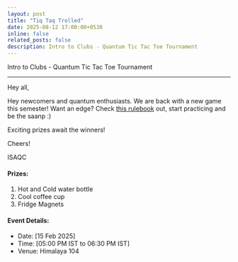 ```yaml
---
layout: post
title: "Tiq Taq Trolled"
date: 2025-08-12 17:00:00+0530
inline: false
related_posts: false
description: Intro to Clubs - Quantum Tic Tac Toe Tournament
---
```

Intro to Clubs - Quantum Tic Tac Toe Tournament

***
<!--more--> 

Hey all, 

Hey newcomers and quantum enthusiasts.
We are back with a new game this semester!
Want an edge? Check [this rulebook](https://www.cs.ru.nl/bachelors-theses/2025/Dieks_Scholten___1098110___Playing_Quantum_Tic-Tac-Toe.pdf) out, start practicing and be the saanp :)

Exciting prizes await the winners!

Cheers!

ISAQC



#### Prizes:

<ol>
    <li> Hot and Cold water bottle </li>
    <li> Cool coffee cup </li>
    <li> Fridge Magnets </li>
</ol>


#### Event Details:

<ul>
    <li> Date: [15 Feb 2025]</li>
    <li> Time: [05:00 PM IST to 06:30 PM IST] </li>
    <li> Venue: Himalaya 104 </li>
</ul>
